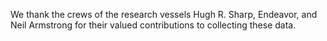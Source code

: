 We thank the crews of the research vessels Hugh R. Sharp, Endeavor, and Neil Armstrong for their valued contributions to collecting these data. 